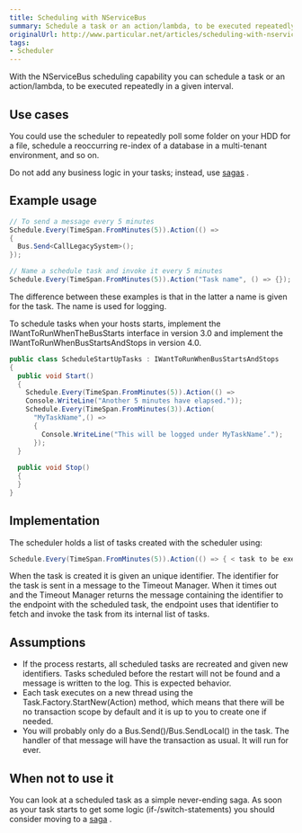 ```yaml
---
title: Scheduling with NServiceBus
summary: Schedule a task or an action/lambda, to be executed repeatedly at a given interval.
originalUrl: http://www.particular.net/articles/scheduling-with-nservicebus
tags:
- Scheduler
---
```


With the NServiceBus scheduling capability you can schedule a task or an action/lambda, to be executed repeatedly in a given interval.

Use cases
---------

You could use the scheduler to repeatedly poll some folder on your HDD for a file, schedule a reoccurring re-index of a database in a multi-tenant environment, and so on.

Do not add any business logic in your tasks; instead, use
[sagas](sagas-in-nservicebus.md) .

Example usage
-------------



```C#
// To send a message every 5 minutes
Schedule.Every(TimeSpan.FromMinutes(5)).Action(() => 
{ 
  Bus.Send<CallLegacySystem>(); 
});

// Name a schedule task and invoke it every 5 minutes
Schedule.Every(TimeSpan.FromMinutes(5)).Action("Task name", () => {});
```



The difference between these examples is that in the latter a name is given for the task. The name is used for logging.

To schedule tasks when your hosts starts, implement the IWantToRunWhenTheBusStarts interface in version 3.0 and implement the IWantToRunWhenBusStartsAndStops in version 4.0.


```C#
public class ScheduleStartUpTasks : IWantToRunWhenBusStartsAndStops
{
  public void Start()
  {
    Schedule.Every(TimeSpan.FromMinutes(5)).Action(() =>
    Console.WriteLine("Another 5 minutes have elapsed."));
    Schedule.Every(TimeSpan.FromMinutes(3)).Action(
      "MyTaskName",() =>
      { 
        Console.WriteLine("This will be logged under MyTaskName’.");
      });
  }
  
  public void Stop()
  {
  }
}
```

 Implementation
--------------

The scheduler holds a list of tasks created with the scheduler using:


```C#
Schedule.Every(TimeSpan.FromMinutes(5)).Action(() => { < task to be executed > })
```

 When the task is created it is given an unique identifier. The identifier for the task is sent in a message to the Timeout Manager. When it times out and the Timeout Manager returns the message containing the identifier to the endpoint with the scheduled task, the endpoint uses that identifier to fetch and invoke the task from its internal list of tasks.

Assumptions
-----------

-   If the process restarts, all scheduled tasks are recreated and given
    new identifiers. Tasks scheduled before the restart will not be
    found and a message is written to the log. This is expected
    behavior.
-   Each task executes on a new thread using the
    Task.Factory.StartNew(Action) method, which means that there will be
    no transaction scope by default and it is up to you to create one if
    needed.
-   You will probably only do a Bus.Send()/Bus.SendLocal() in the task.
    The handler of that message will have the transaction as usual. It
    will run for ever.

When not to use it
------------------

You can look at a scheduled task as a simple never-ending saga. As soon as your task starts to get some logic (if-/switch-statements) you should consider moving to a [saga](sagas-in-nservicebus.md) .

